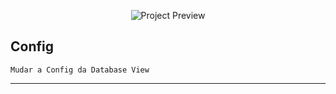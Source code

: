 
<p align="center"><img src="Preview.png" alt="Project Preview"></p>

## Config

```
Mudar a Config da Database View
```

---
